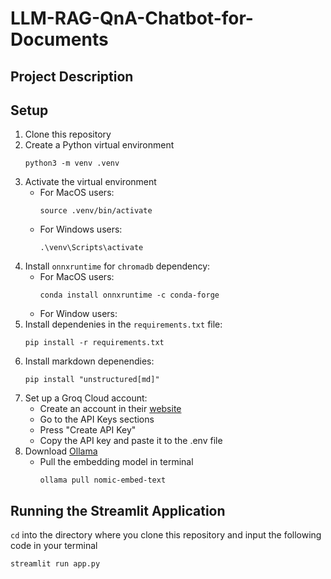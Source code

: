 # LLM-RAG-QnA-Chatbot-for-Documents
## Project Description
## Setup
1. Clone this repository
2. Create a Python virtual environment
   ```
   python3 -m venv .venv
   ```
3. Activate the virtual environment
   - For MacOS users:
     ```
     source .venv/bin/activate
     ```
   - For Windows users:
     ```
     .\venv\Scripts\activate
     ```
4. Install `onnxruntime` for `chromadb` dependency:
   - For MacOS users:
     ```
     conda install onnxruntime -c conda-forge
     ```
   - For Window users:
5. Install dependenies in the `requirements.txt` file:
   ```
   pip install -r requirements.txt
   ```
6. Install markdown depenendies:
   ```
   pip install "unstructured[md]"
   ```
7. Set up a Groq Cloud account:
   - Create an account in their [website](https://console.groq.com/login)
   - Go to the API Keys sections
   - Press "Create API Key"
   - Copy the API key and paste it to the .env file
8. Download [Ollama](ollama.com)
   - Pull the embedding model in terminal
     ```
     ollama pull nomic-embed-text
     ```
## Running the Streamlit Application
`cd` into the directory where you clone this repository and input the following code in your terminal
```
streamlit run app.py
```
     
